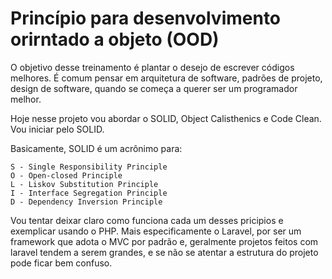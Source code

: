 # Princípio para desenvolvimento orirntado a objeto (OOD)

O objetivo desse treinamento é plantar o desejo de escrever códigos melhores. É comum pensar em arquitetura de software, padrões de projeto, design de software, quando se começa a querer ser um programador melhor.

Hoje nesse projeto vou abordar o SOLID, Object Calisthenics e Code Clean. Vou iniciar pelo SOLID.

Basicamente, SOLID é um acrônimo para:

```
S - Single Responsibility Principle
O - Open-closed Principle
L - Liskov Substitution Principle
I - Interface Segregation Principle
D - Dependency Inversion Principle
```
Vou tentar deixar claro como funciona cada um desses pricipios e exemplicar usando o PHP. Mais especificamente o Laravel, por ser um framework que adota o MVC por padrão e, geralmente projetos feitos com laravel tendem a serem grandes, e se não se atentar a estrutura do projeto pode ficar bem confuso.


